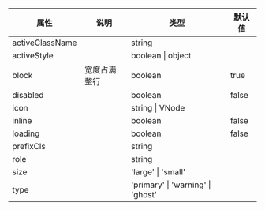 属性 | 说明 | 类型 | 默认值 
------ | ------ | ------ | ---
activeClassName||string|
activeStyle||boolean \| object|
block|宽度占满整行|boolean|true
disabled||boolean|false
icon|| string \| VNode|
inline||boolean|false
loading||boolean|false
prefixCls||string|
role||string|
size||'large' \| 'small'|
type||'primary' \| 'warning' \| 'ghost'|
